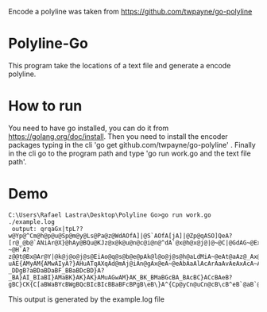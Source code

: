 Encode a polyline was taken from https://github.com/twpayne/go-polyline
# Polyline-Go
This program take the locations of a text file and generate a encode polyline.
# How to run 
You need to have go installed, you can do it from https://golang.org/doc/install. Then you need to install the encoder packages typing in the cli 'go get github.com/twpayne/go-polyline' . Finally in the cli go to the program path and type 'go run work.go and the text file path'.
# Demo
    C:\Users\Rafael Lastra\Desktop\Polyline Go>go run work.go ./example.log
     output: qrqaGx|tpL??w@Yp@^Cm@h@p@u@Sp@m@y@Ls@Pa@z@WdAOfA]|@S`AOfA[jA]|@Zp@qASO]QeA?[r@_@b@`ANiAr@X}@hAy@BQu@KJz@x@k@u@n@c@i@n@^dA`@x@h@x@j@|@~@C|@GdAG~@Ex@?~@H`A?z@@t@Bx@Ar@Y|@k@j@o@j@s@EiAo@q@s@b@e@pAk@l@o@j@s@h@aLdMiA~@eAt@aAz@_Ax@{@~@w@`Aw@~@{@`Ay@`A{@bA{@`A}@bA_AfA}@jAy@nA{@nAu@lAq@rAo@rAo@rAs@xAq@xAm@xAe@tAk@rAg@tAm@zAq@zAq@zAo@rAw@xA{@pA}@rAeAhAcAjA_AdAaA`AgAx@aAx@cAn@{@j@oAt@oAp@qAl@oA\qANoANsA?uAE{AMyAM{AMwAIyA?}AHuATqAXqAd@mAj@iAn@gAx@eA~@eAbAaAlAcArAaAvAeAxAcA~AcAxAeA|AcAzAeAvAiArAkApAoAbAoA`AoAfAoAhAeAfAaApAeAtAaAtAcArA_AtAaAvAaAxAiA|AgAzAeAzAgAxAgA`BeA~AgAzAcAzAcAxAcAxAeArAkApAkAnAkAlAoAhAoAhAoAfAmAfAoAdAmAdAkAbAmAdAqAdAiAbAkAbAkAbAiAbAiA`AgA~@iA`AmA`AkAdAqAfAmAdAmAdAmAdAmAfAoA~@uAx@wAn@yAh@{Ab@aBTaBRcBHgBDw@?_DDgB?aBDaBDaBF_BBaBDcBD}A?_BA}AI_BIaBI}AMaBK}AK}AK}AMuAGwAM}AK_BK_BMaBGcBA_BAcBC}ACcBAeB?gBC}CK{C[aBWaBYcBWgBQcBIcBIcBBaBFcBPgB\eB\}A^{Cp@yCn@uCn@cB\cB^eB`@aB`@}A`@}A\w@NiB\iBTkBNiBNaBB_BCcBC
This output is generated by the example.log file
